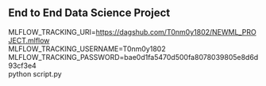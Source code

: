 ## End to End Data Science Project

MLFLOW_TRACKING_URI=https://dagshub.com/T0nm0y1802/NEWML_PROJECT.mlflow \
MLFLOW_TRACKING_USERNAME=T0nm0y1802 \
MLFLOW_TRACKING_PASSWORD=bae0d1fa5470d500fa8078039805e8d6d93cf3e4 \
python script.py

